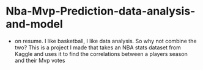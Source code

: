 # Nba-Mvp-Prediction-data-analysis-and-model
* on resume. I like basketball, I like data analysis. So why not combine the two?  This is a project I made that takes an NBA stats dataset from Kaggle and uses it to find the correlations between a players season and their Mvp votes 

